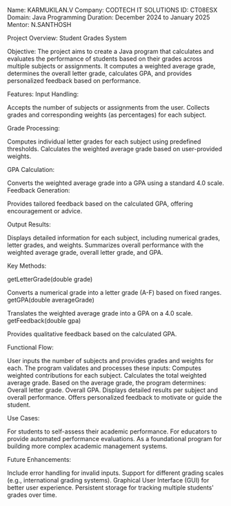 
Name: KARMUKILAN.V Company: CODTECH IT SOLUTIONS ID: CT08ESX Domain: Java Programming Duration: December 2024 to January 2025 Mentor: N.SANTHOSH

Project Overview: Student Grades System

Objective: 
The project aims to create a Java program that calculates and evaluates the performance of students based on their grades across multiple subjects or assignments. It computes a weighted average grade, determines the overall letter grade, calculates GPA, and provides personalized feedback based on performance.

Features:
Input Handling:

Accepts the number of subjects or assignments from the user.
Collects grades and corresponding weights (as percentages) for each subject.

Grade Processing:

Computes individual letter grades for each subject using predefined thresholds.
Calculates the weighted average grade based on user-provided weights.

GPA Calculation:

Converts the weighted average grade into a GPA using a standard 4.0 scale.
Feedback Generation:

Provides tailored feedback based on the calculated GPA, offering encouragement or advice.

Output Results:

Displays detailed information for each subject, including numerical grades, letter grades, and weights.
Summarizes overall performance with the weighted average grade, overall letter grade, and GPA.

Key Methods:

getLetterGrade(double grade)

Converts a numerical grade into a letter grade (A-F) based on fixed ranges.
getGPA(double averageGrade)

Translates the weighted average grade into a GPA on a 4.0 scale.
getFeedback(double gpa)

Provides qualitative feedback based on the calculated GPA.

Functional Flow:

User inputs the number of subjects and provides grades and weights for each.
The program validates and processes these inputs:
Computes weighted contributions for each subject.
Calculates the total weighted average grade.
Based on the average grade, the program determines:
Overall letter grade.
Overall GPA.
Displays detailed results per subject and overall performance.
Offers personalized feedback to motivate or guide the student.

Use Cases:

For students to self-assess their academic performance.
For educators to provide automated performance evaluations.
As a foundational program for building more complex academic management systems.

Future Enhancements:

Include error handling for invalid inputs.
Support for different grading scales (e.g., international grading systems).
Graphical User Interface (GUI) for better user experience.
Persistent storage for tracking multiple students' grades over time.





